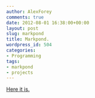 ```yaml
---
author: AlexForey
comments: true
date: 2012-08-01 16:38:00+00:00
layout: post
slug: markpond
title: Markpond.
wordpress_id: 504
categories:
- Programming
tags:
- markpond
- projects 
---
```


[Here it is.](http://blog.markpond.com/post/28485004763/beginning)
